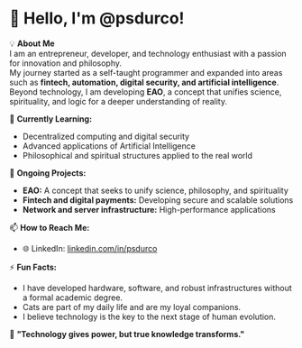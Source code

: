 # 👋 Hello, I'm @psdurco!

💡 **About Me**  
I am an entrepreneur, developer, and technology enthusiast with a passion for innovation and philosophy.  
My journey started as a self-taught programmer and expanded into areas such as **fintech, automation, digital security, and artificial intelligence**.  
Beyond technology, I am developing **EAO**, a concept that unifies science, spirituality, and logic for a deeper understanding of reality.  

🌱 **Currently Learning:**  
- Decentralized computing and digital security  
- Advanced applications of Artificial Intelligence  
- Philosophical and spiritual structures applied to the real world  

💼 **Ongoing Projects:**  
- **EAO:** A concept that seeks to unify science, philosophy, and spirituality  
- **Fintech and digital payments:** Developing secure and scalable solutions  
- **Network and server infrastructure:** High-performance applications  

📫 **How to Reach Me:**  
- 🌐 LinkedIn: [linkedin.com/in/psdurco](https://www.linkedin.com/in/psdurco/)  

⚡ **Fun Facts:**  
- I have developed hardware, software, and robust infrastructures without a formal academic degree.  
- Cats are part of my daily life and are my loyal companions.  
- I believe technology is the key to the next stage of human evolution.  

🚀 **"Technology gives power, but true knowledge transforms."**  
